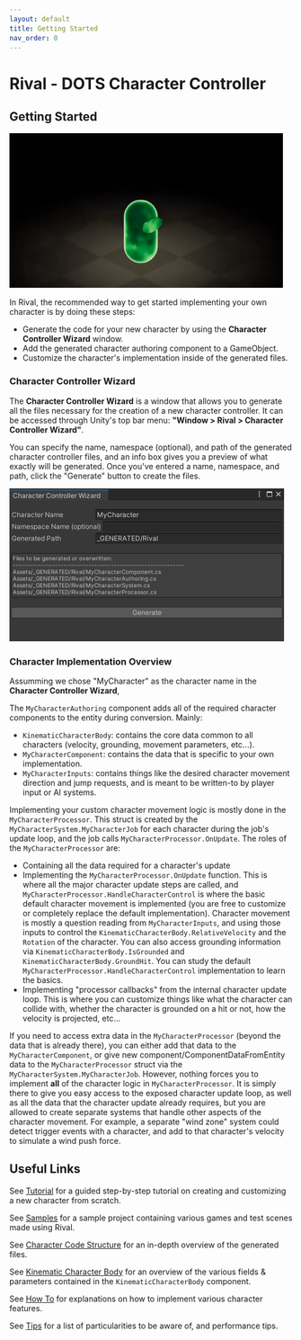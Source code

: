 ```yaml
---
layout: default
title: Getting Started
nav_order: 0
---
```


# Rival - DOTS Character Controller

## Getting Started

![](./Images/logo.png)

In Rival, the recommended way to get started implementing your own character is by doing these steps:
- Generate the code for your new character by using the **Character Controller Wizard** window. 
- Add the generated character authoring component to a GameObject.
- Customize the character's implementation inside of the generated files.


### Character Controller Wizard

The **Character Controller Wizard** is a window that allows you to generate all the files necessary for the creation of a new character controller. It can be accessed through Unity's top bar menu: **"Window > Rival > Character Controller Wizard"**. 

You can specify the name, namespace (optional), and path of the generated character controller files, and an info box gives you a preview of what exactly will be generated. Once you've entered a name, namespace, and path, click the "Generate" button to create the files.

![](./Images/character_wizard.png)


### Character Implementation Overview

Assumming we chose "MyCharacter" as the character name in the **Character Controller Wizard**,

The `MyCharacterAuthoring` component adds all of the required character components to the entity during conversion. Mainly:
- `KinematicCharacterBody`: contains the core data common to all characters (velocity, grounding, movement parameters, etc...).
- `MyCharacterComponent`: contains the data that is specific to your own implementation.
- `MyCharacterInputs`: contains things like the desired character movement direction and jump requests, and is meant to be written-to by player input or AI systems.

Implementing your custom character movement logic is mostly done in the `MyCharacterProcessor`. This struct is created by the `MyCharacterSystem.MyCharacterJob` for each character during the job's update loop, and the job calls `MyCharacterProcessor.OnUpdate`. The roles of the `MyCharacterProcessor` are:
- Containing all the data required for a character's update
- Implementing the `MyCharacterProcessor.OnUpdate` function. This is where all the major character update steps are called, and `MyCharacterProcessor.HandleCharacterControl` is where the basic default character movement is implemented (you are free to customize or completely replace the default implementation). Character movement is mostly a question reading from `MyCharacterInputs`, and using those inputs to control the `KinematicCharacterBody.RelativeVelocity` and the `Rotation` of the character. You can also access grounding information via `KinematicCharacterBody.IsGrounded` and `KinematicCharacterBody.GroundHit`. You can study the default `MyCharacterProcessor.HandleCharacterControl` implementation to learn the basics.
- Implementing "processor callbacks" from the internal character update loop. This is where you can customize things like what the character can collide with, whether the character is grounded on a hit or not, how the velocity is projected, etc...

If you need to access extra data in the `MyCharacterProcessor` (beyond the data that is already there), you can either add that data to the `MyCharacterComponent`, or give new component/ComponentDataFromEntity data to the `MyCharacterProcessor` struct via the `MyCharacterSystem.MyCharacterJob`. However, nothing forces you to implement **all** of the character logic in `MyCharacterProcessor`. It is simply there to give you easy access to the exposed character update loop, as well as all the data that the character update already requires, but you are allowed to create separate systems that handle other aspects of the character movement. For example, a separate "wind zone" system could detect trigger events with a character, and add to that character's velocity to simulate a wind push force.


## Useful Links

See [Tutorial](./Tutorial/tutorial) for a guided step-by-step tutorial on creating and customizing a new character from scratch.

See [Samples](./Samples/samples) for a sample project containing various games and test scenes made using Rival.

See [Character Code Structure](./Core/code-structure) for an in-depth overview of the generated files. 

See [Kinematic Character Body](./Core/kinematic-character-body) for an overview of the various fields & parameters contained in the `KinematicCharacterBody` component.

See [How To](./How_To/how-to) for explanations on how to implement various character features.

See [Tips](./Tips/tips) for a list of particularities to be aware of, and performance tips.